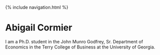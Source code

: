 {% include navigation.html %}

# Abigail Cormier 

I am a Ph.D. student in the John Munro Godfrey, Sr. Department of Economics in the Terry College of Business at the University of Georgia. 

